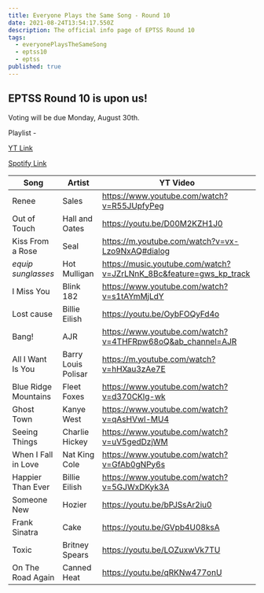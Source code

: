 ```yaml
---
title: Everyone Plays the Same Song - Round 10
date: 2021-08-24T13:54:17.550Z
description: The official info page of EPTSS Round 10
tags:
  - everyonePlaysTheSameSong
  - eptss10
  - eptss
published: true
---
```

## EPTSS Round 10 is upon us!

Voting will be due Monday, August 30th. 

Playlist - 

[YT Link](https://www.youtube.com/watch?v=R55JUpfyPeg&list=PLDkm3cHHN23ETQ-kgbvp1mvJPfoL1xSDG)

[Spotify Link ](https://open.spotify.com/playlist/7KA3i9CXsOhJ6DGNlZ8Vlr?si=1f52ad2a22a94fd1)

| Song                 | Artist              | YT Video                                                           |
| -------------------- | ------------------- | ------------------------------------------------------------------ |
| Renee                | Sales               | https://www.youtube.com/watch?v=R55JUpfyPeg                        |
| Out of Touch         | Hall and Oates      | https://youtu.be/D00M2KZH1J0                                       |
| Kiss From a Rose     | Seal                | https://m.youtube.com/watch?v=vx-Lzo9NxAQ#dialog                   |
| *equip sunglasses*   | Hot Mulligan        | https://music.youtube.com/watch?v=JZrLNnK_8Bc&feature=gws_kp_track |
| I Miss You           | Blink 182           | https://www.youtube.com/watch?v=s1tAYmMjLdY                        |
| Lost cause           | Billie Eilish       | https://youtu.be/OybFOQyFd4o                                       |
| Bang!                | AJR                 | https://www.youtube.com/watch?v=4THFRpw68oQ&ab_channel=AJR         |
| All I Want Is You    | Barry Louis Polisar | https://m.youtube.com/watch?v=hHXau3zAe7E                          |
| Blue Ridge Mountains | Fleet Foxes         | https://www.youtube.com/watch?v=d370CKlg-wk                        |
| Ghost Town           | Kanye West          | https://www.youtube.com/watch?v=qAsHVwl-MU4                        |
| Seeing Things        | Charlie Hickey      | https://www.youtube.com/watch?v=uV5gedDzjWM                        |
| When I Fall in Love  | Nat King Cole       | https://www.youtube.com/watch?v=GfAb0gNPy6s                        |
| Happier Than Ever    | Billie Eilish       | https://www.youtube.com/watch?v=5GJWxDKyk3A                        |
| Someone New          | Hozier              | https://youtu.be/bPJSsAr2iu0                                       |
| Frank Sinatra        | Cake                | https://youtu.be/GVpb4U08ksA                                       |
| Toxic                | Britney Spears      | https://youtu.be/LOZuxwVk7TU                                       |
| On The Road Again    | Canned Heat         | https://youtu.be/qRKNw477onU                                       |